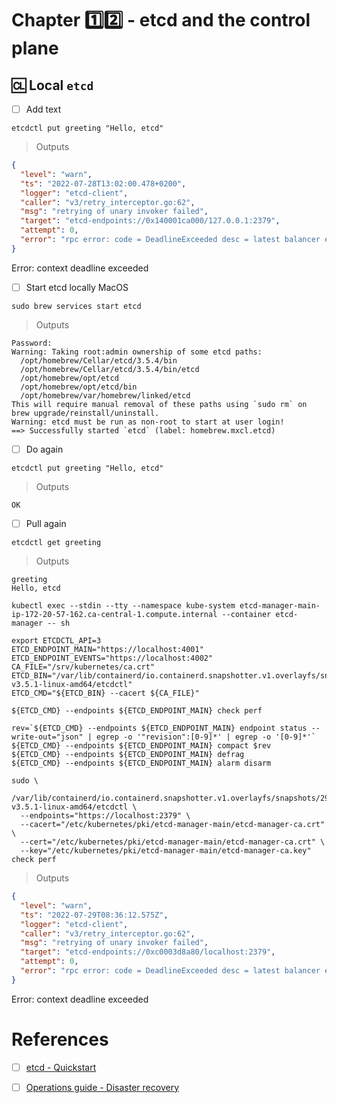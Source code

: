 # Chapter :one::two: - etcd and the control plane


## :cl: Local `etcd`

- [ ] Add text

```
etcdctl put greeting "Hello, etcd"
```
> Outputs
```json
{
  "level": "warn",
  "ts": "2022-07-28T13:02:00.478+0200",
  "logger": "etcd-client",
  "caller": "v3/retry_interceptor.go:62",
  "msg": "retrying of unary invoker failed",
  "target": "etcd-endpoints://0x140001ca000/127.0.0.1:2379",
  "attempt": 0,
  "error": "rpc error: code = DeadlineExceeded desc = latest balancer error: last connection error: connection error: desc = \"transport: Error while dialing dial tcp 127.0.0.1:2379: connect: connection refused\""
}
```
Error: context deadline exceeded

- [ ] Start etcd locally MacOS

```
sudo brew services start etcd
```
> Outputs
```
Password:
Warning: Taking root:admin ownership of some etcd paths:
  /opt/homebrew/Cellar/etcd/3.5.4/bin
  /opt/homebrew/Cellar/etcd/3.5.4/bin/etcd
  /opt/homebrew/opt/etcd
  /opt/homebrew/opt/etcd/bin
  /opt/homebrew/var/homebrew/linked/etcd
This will require manual removal of these paths using `sudo rm` on
brew upgrade/reinstall/uninstall.
Warning: etcd must be run as non-root to start at user login!
==> Successfully started `etcd` (label: homebrew.mxcl.etcd)
```

- [ ] Do again

```
etcdctl put greeting "Hello, etcd"
```
> Outputs
```
OK
```

- [ ] Pull again

```
etcdctl get greeting    
```
> Outputs
```
greeting
Hello, etcd
```

```
kubectl exec --stdin --tty --namespace kube-system etcd-manager-main-ip-172-20-57-162.ca-central-1.compute.internal --container etcd-manager -- sh
```


```
export ETCDCTL_API=3
ETCD_ENDPOINT_MAIN="https://localhost:4001"
ETCD_ENDPOINT_EVENTS="https://localhost:4002"
CA_FILE="/srv/kubernetes/ca.crt"
ETCD_BIN="/var/lib/containerd/io.containerd.snapshotter.v1.overlayfs/snapshots/29/fs/opt/etcd-v3.5.1-linux-amd64/etcdctl"
ETCD_CMD="${ETCD_BIN} --cacert ${CA_FILE}"
```

```
${ETCD_CMD} --endpoints ${ETCD_ENDPOINT_MAIN} check perf
```

```
rev=`${ETCD_CMD} --endpoints ${ETCD_ENDPOINT_MAIN} endpoint status --write-out="json" | egrep -o '"revision":[0-9]*' | egrep -o '[0-9]*'`
${ETCD_CMD} --endpoints ${ETCD_ENDPOINT_MAIN} compact $rev
${ETCD_CMD} --endpoints ${ETCD_ENDPOINT_MAIN} defrag
${ETCD_CMD} --endpoints ${ETCD_ENDPOINT_MAIN} alarm disarm
```

```
sudo \
  /var/lib/containerd/io.containerd.snapshotter.v1.overlayfs/snapshots/29/fs/opt/etcd-v3.5.1-linux-amd64/etcdctl \
  --endpoints="https://localhost:2379" \
  --cacert="/etc/kubernetes/pki/etcd-manager-main/etcd-manager-ca.crt" \
  --cert="/etc/kubernetes/pki/etcd-manager-main/etcd-manager-ca.crt" \
  --key="/etc/kubernetes/pki/etcd-manager-main/etcd-manager-ca.key" check perf
```
> Outputs
```json
{
  "level": "warn",
  "ts": "2022-07-29T08:36:12.575Z",
  "logger": "etcd-client",
  "caller": "v3/retry_interceptor.go:62",
  "msg": "retrying of unary invoker failed",
  "target": "etcd-endpoints://0xc0003d8a80/localhost:2379",
  "attempt": 0,
  "error": "rpc error: code = DeadlineExceeded desc = latest balancer error: last connection error: connection error: desc = \"transport: Error while dialing dial tcp 127.0.0.1:2379: connect: connection refused\""
}
```
Error: context deadline exceeded

# References

- [ ] [etcd - Quickstart](https://etcd.io/docs/v3.5/quickstart/)

- [ ] [Operations guide - Disaster recovery](https://etcd.io/docs/v3.5/op-guide/recovery)
